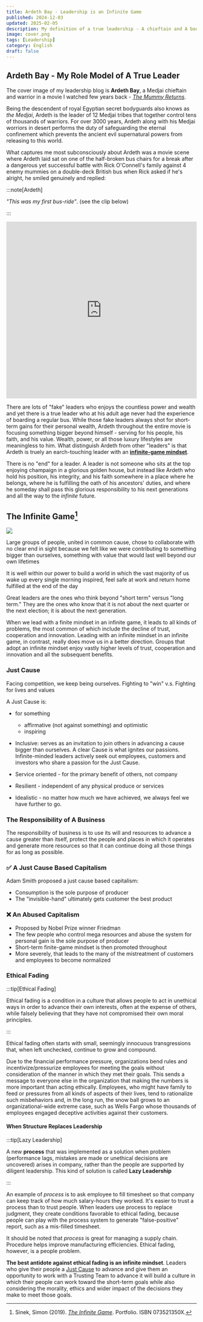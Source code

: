 ```yaml
---
title: Ardeth Bay - Leadership is an Infinite Game
published: 2024-12-03
updated: 2025-02-05
description: My definition of a true leadership - A chieftain and A book
image: cover.png
tags: [Leadership]
category: English
draft: false
---
```


Ardeth Bay - My Role Model of A True Leader
-------------------------------------------

The cover image of my leadership blog is __Ardeth Bay__, a Medjai chieftain and warrior in a movie I watched few years
back - [_The Mummy Returns_](http://j.mp/1uwn500).

Being the descendent of royal Egyptian secret bodyguards also knows as _the Medjai_, Ardeth is the leader of 12 Medjai
tribes that together control tens of thousands of warriors. For over 3000 years, Ardeth along with his Medjai worriors
in desert performs the duty of safeguarding the eternal confinement which prevents the ancient evil supernatural powers
from releasing to this world. 

What captures me most subconsciously about Ardeth was a movie scene where Ardeth laid sat on one of the half-broken bus
chairs for a break after a dangerous yet successful battle with Rick O'Connell's family against 4 enemy mummies on a
double-deck British bus when Rick asked if he's alright, he smiled genuinely and replied:

:::note[Ardeth]

_"This was my first bus-ride"_. (see the clip below)

:::

<iframe width="100%" height="468" src="https://www.youtube.com/embed/lZaOKSRIMmk?start=234" title="The Mummy Returns" frameborder="0" allow="accelerometer; autoplay; clipboard-write; encrypted-media; gyroscope; picture-in-picture; web-share" allowfullscreen></iframe>

There are lots of "fake" leaders who enjoys the countless power and wealth and yet there is a true leader who at his
adult age never had the experience of boarding a regular bus. While those fake leaders always shot for short-term gains
for their personal wealth, Ardeth throughout the entire movie is focusing something bigger beyond himself - serving for
his people, his faith, and his value. Wealth, power, or all those luxury lifestyles are meaningless to him. What
distinguish Ardeth from other "leaders" is that Ardeth is truely an earch-touching leader with an
[__infinite-game mindset__](#the-infinite-game1).

There is no "end" for a leader. A leader is not someone who sits at the top enjoying champaign in a glorious golden
house, but instead like Ardeth who hold his position, his integrity, and his faith somewhere in a place where he
belongs, where he is fulfilling the oath of his ancestors' duties, and where he someday shall pass this glorious
responsibility to his next generations and all the way to the _infinite_ future.

The Infinite Game[^1]
---------------------

![](./the-infinite-game.png)

Large groups of people, united in common cause, chose to collaborate with no clear end in sight because we felt like we
were contributing to something bigger than ourselves, something with value that would last well beyond our own lifetimes

It is well within our power to build a world in which the vast majority of us wake up every single morning inspired,
feel safe at work and return home fulfilled at the end of the day

Great leaders are the ones who think beyond "short term" versus "long term." They are the ones who know that it is not
about the next quarter or the next election; it is about the next generation.

When we lead with a finite mindset in an infinite game, it leads to all kinds of problems, the most common of which
include the decline of trust, cooperation and innovation. Leading with an infinite mindset in an infinite game, in
contrast, really does move us in a better direction. Groups that adopt an infinite mindset enjoy vastly higher levels of
trust, cooperation and innovation and all the subsequent benefits.

### Just Cause

Facing competition, we keep being ourselves. Fighting to "win" v.s. Fighting for lives and values

A Just Cause is:

- for something

  - affirmative (not against something) and optimistic
  - inspiring

- Inclusive: serves as an invitation to join others in advancing a cause bigger than ourselves. A clear Cause is what ignites our passions. Infinite-minded leaders actively seek out employees, customers and investors who share a passion for the Just Cause.
- Service oriented - for the primary benefit of others, not company
- Resilient - independent of any physical produce or services
- Idealistic - no matter how much we have achieved, we always feel we have further to go.

### The Responsibility of A Business

The responsibility of business is to use its will and resources to advance a cause greater than itself, protect the
people and places in which it operates and generate more resources so that it can continue doing all those things for as
long as possible.

### ✅ A Just Cause Based Capitalism

Adam Smith proposed a just cause based capitalism:

- Consumption is the sole purpose of producer
- The "invisible-hand" ultimately gets customer the best product

### ❌ An Abused Capitalism

- Proposed by Nobel Prize winner Friedman
- The few people who control mega resources and abuse the system for personal gain is the sole purpose of producer
- Short-term finite-game mindset is then promoted throughout
- More severely, that leads to the many of the mistreatment of customers and employees to become normalized

### Ethical Fading

:::tip[Ethical Fading]

Ethical fading is a condition in a culture that allows people to act in unethical ways in order to advance their own 
interests, often at the expense of others, while falsely believing that they have not compromised their own moral 
principles.

:::

Ethical fading often starts with small, seemingly innocuous transgressions that, when left unchecked, continue to grow 
and compound.

Due to the financial performance pressure, organizations bend rules and incentivize/pressurize employees for meeting the
goals without consideration of the manner in which they met their goals. This sends a message to everyone else in the 
organization that making the numbers is more important than acting ethically. Employees, who might have family to feed 
or pressures from all kinds of aspects of their lives, tend to rationalize such misbehaviors and, in the long run, the 
snow ball grows to an organizational-wide extreme case, such as Wells Fargo whose thousands of employees engaged 
deceptive activities against their customers.

#### When Structure Replaces Leadership

:::tip[Lazy Leadership]

A new __process__ that was implemented as a solution when problem (performance lags, mistakes are made or unethical 
decisions are uncovered) arises in company, rather than the people are supported by diligent leadership. This kind of
solution is called __Lazy Leadership__

:::

An example of _process_ is to ask employee to fill timesheet so that company can keep track of how much salary-hours
they worked. It's easier to trust a process than to trust people. When leaders use process to replace judgment, they
create conditions favorable to ethical fading, because people can play with the process system to generate 
"false-positive" report, such as a mis-filled timesheet.

It should be noted that _process_ is great for managing a supply chain. Procedure helps improve manufacturing 
efficiencies. Ethical fading, however, is a people problem.

__The best antidote against ethical fading is an infinite mindset__. Leaders who give their people a
[Just Cause](#just-cause) to advance and give them an opportunity to work with a Trusting Team to advance it will build 
a culture in which their people can work toward the short-term goals while also considering the morality, ethics and 
wider impact of the decisions they make to meet those goals.

[^1]: Sinek, Simon (2019). [_The Infinite Game_](https://dokumen.pub/the-infinite-game.html). Portfolio. ISBN 073521350X.
